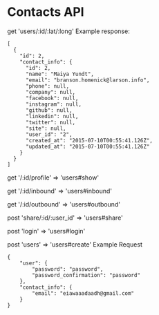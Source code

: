 # Contacts API

get 'users/:id/:lat/:long'
Example response:

    [
      {
        "id": 2,
        "contact_info": {
          "id": 2,
          "name": "Maiya Yundt",
          "email": "branson.homenick@larson.info",
          "phone": null,
          "company": null,
          "facebook": null,
          "instagram": null,
          "github": null,
          "linkedin": null,
          "twitter": null,
          "site": null,
          "user_id": "2",
          "created_at": "2015-07-10T00:55:41.126Z",
          "updated_at": "2015-07-10T00:55:41.126Z"
        }
      }
    ]

get '/:id/profile' => 'users#show'

get '/:id/inbound' => 'users#inbound'

get '/:id/outbound' => 'users#outbound'

post 'share/:id/:user_id' => 'users#share'

post 'login' => 'users#login'

post 'users' => 'users#create'
Example Request

    {
        "user": {
            "password": "password",
            "password_confirmation": "password"
        },
        "contact_info": {
            "email": "eiawaaadaadh@gmail.com"
        }
    }
